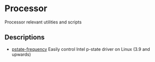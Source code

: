 # Processor
Processor relevant utilities and scripts

## Descriptions ##
- [pstate-frequency](./pstate-frequency) Easily control Intel p-state driver on Linux (3.9 and upwards)